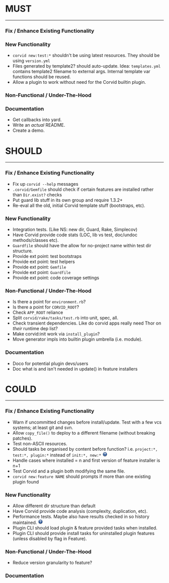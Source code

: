 # MUST
------

### Fix / Enhance Existing Functionality

### New Functionality
* `corvid new:test:*` shouldn't be using latest resources. They should be using `version.yml`
* Files generated by template2? should auto-update.
  Idea: `templates.yml` contains template2 filename to external args. Internal template var functions should be reused.
* Allow a plugin to work without need for the Corvid builtin plugin.

### Non-Functional / Under-The-Hood

### Documentation
* Get callbacks into yard.
* Write an _actual_ README.
* Create a demo.



# SHOULD
--------

### Fix / Enhance Existing Functionality
* Fix up `corvid --help` messages
* `.corvid/Gemfile` should check if certain features are installed rather than `Dir.exist?` checks
* Put guard lib stuff in its own group and require 1.3.2+
* Re-eval all the old, initial Corvid template stuff (bootstraps, etc).

### New Functionality
* Integration tests. (Like NS: new dir, Guard, Rake, Simplecov)
* Have Corvid provide code stats (LOC, lib vs test, doc/undoc methods/classes etc).
* `Guardfile` should have the allow for no-project name within test dir structure.
* Provide ext point: test bootstraps
* Provide ext point: test helpers
* Provide ext point: `Gemfile`
* Provide ext point: `Guardfile`
* Provide ext point: code coverage settings

### Non-Functional / Under-The-Hood
* Is there a point for `environment.rb`?
* Is there a point for `CORVID_ROOT`?
* Check `APP_ROOT` reliance
* Split `corvid/rake/tasks/test.rb` into unit, spec, all.
* Check transient dependencies. Like do corvid apps really need Thor on _their_ runtime dep list?
* Make corvid:init work via `install_plugin`?
* Move generator impls into builtin plugin umbrella (i.e. module).

### Documentation
* Doco for potential plugin devs/users
* Doc what is and isn't needed in update() in feature installers



# COULD
-------

### Fix / Enhance Existing Functionality
* Warn if uncommitted changes before install/update. Test with a few vcs systems; at least git and svn.
* Allow `copy_file()` to deploy to a different filename (without breaking patches).
* Test non-ASCII resources.
* Should tasks be organised by content before function? i.e. `project:*, test:*, plugin:*` instead of `init:*, new:*` ![?](question.png)
* Handle cases where installed = n and first version of feature installer is n+1
* Test Corvid and a plugin both modifying the same file.
* `corvid new:feature NAME` should prompts if more than one existing plugin found

### New Functionality
* Allow different dir structure than default
* Have Corvid provide code analysis (complexity, duplication, etc).
* Performance tests. Maybe also have results checked in so history maintained. ![?](question.png)
* Plugin CLI should load plugin & feature provided tasks when installed.
* Plugin CLI should provide install tasks for uninstalled plugin features (unless disabled by flag in Feature).

### Non-Functional / Under-The-Hood
* Reduce version granularity to feature?

### Documentation


